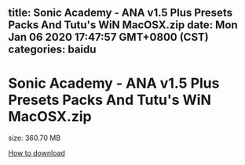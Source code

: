 
title: Sonic Academy - ANA v1.5 Plus Presets Packs And Tutu's WiN MacOSX.zip
date: Mon Jan 06 2020 17:47:57 GMT+0800 (CST)    
categories: baidu
---

# Sonic Academy - ANA v1.5 Plus Presets Packs And Tutu's WiN MacOSX.zip
size: 360.70 MB
 
 

[How to download](https://bpcam.bemobtrk.com/go/2ceec3aa-1ca2-46d6-b9ff-aaa5c184517c?jno=5475)